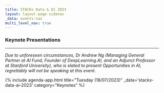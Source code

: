 ```yaml
---
title: STACKx Data & AI 2023
layout: layout-page-sidenav
_data: events-nav
multi_level_nav: true
---
```


<!-- Header -->

### Keynote Presentations

<hr />

<p><i>Due to unforeseen circumstances, Dr Andrew Ng (Managing General Partner at AI Fund, Founder of DeepLearning.AI, and an Adjunct Professor at Stanford University), who is slated to present Opportunities in AI, regrettably will not be speaking at this event.</i></p>

{% include agenda-app.html
title="Tuesday (18/07/2023)"
_data='stackx-data-ai-2023'
category="Keynotes"
%}

<br />
